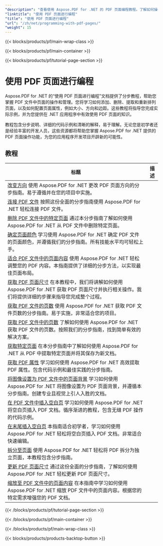 ```yaml
---
"description": "查看使用 Aspose.PDF for .NET 的 PDF 页面编程教程。了解如何操作和自定义 PDF 文件的页面。"
"linktitle": "使用 PDF 页面进行编程"
"title": "使用 PDF 页面进行编程"
"url": "/zh/net/programming-with-pdf-pages/"
"weight": 15
---
```


{{< blocks/products/pf/main-wrap-class >}}

{{< blocks/products/pf/main-container >}}

{{< blocks/products/pf/tutorial-page-section >}}

# 使用 PDF 页面进行编程

Aspose.PDF for .NET 的“使用 PDF 页面进行编程”文档提供了分步教程，帮助您掌握 PDF 文件中页面的操作和管理。您将学习如何添加、删除、提取和重新排列页面，以及如何配置页面属性，例如大小、方向和边距。这些教程将指导您完成实际示例，并为您提供在 .NET 应用程序中有效使用 PDF 页面的知识。

教程包含分步说明、详细的代码示例和清晰的解释，易于理解。无论您是初学者还是经验丰富的开发人员，这些资源都将帮助您掌握 Aspose.PDF for .NET 提供的 PDF 页面操作功能，为您的应用程序开发项目开辟新的可能性。

## 教程
标题 | 描述 |
| --- | --- | 
| [改变方向](./change-orientation/) 使用 Aspose.PDF for .NET 更改 PDF 页面方向的分步指南。易于遵循并在您的项目中实施。|  
| [连接 PDF 文件](./concatenate-pdf-files/) 按照这份全面的分步指南使用 Aspose.PDF for .NET 轻松连接 PDF 文件。|  
| [删除 PDF 文件中的特定页面](./delete-particular-page/) 通过本分步指南了解如何使用 Aspose.PDF for .NET 从 PDF 文件中删除特定页面。|  
| [确定页面颜色](./determine-page-color/) 学习使用 Aspose.PDF for .NET 确定 PDF 文件的页面颜色，并遵循我们的分步指南。所有技能水平均可轻松上手。|  
| [适合 PDF 文件中的页面内容](./fit-page-contents/) 使用 Aspose.PDF for .NET 轻松调整您的 PDF 内容。本指南提供了详细的分步方法，以实现最佳页面布局。|  
| [获取 PDF 页面尺寸](./get-dimensions/) 在本教程中，我们将讲解如何使用 Aspose.PDF for .NET 获取 PDF 页面尺寸并执行相关操作。我们将提供详细的步骤来指导您完成整个过程。|  
| [获取 PDF 文件的页数](./get-number-of-pages/) 使用 Aspose.PDF for .NET 获取 PDF 文件页数的分步指南。易于实施，非常适合您的项目。|  
| [获取 PDF 文件中的页数](./get-page-count/) 了解如何使用 Aspose.PDF for .NET 获取 PDF 文件的页数。按照我们的分步指南，找到简单有效的解决方案。|  
| [获取特定页面](./get-particular-page/) 在本分步指南中了解如何使用 Aspose.PDF for .NET 从 PDF 中提取特定页面并将其保存为新文档。|  
| [获取 PDF 属性](./get-properties/) 学习如何使用 Aspose.PDF for .NET 高效提取 PDF 属性。包含代码示例和最佳实践的分步指南。|  
| [将图像设置为 PDF 文件中的页面背景](./image-as-background/) 学习如何使用 Aspose.PDF for .NET 将图像设置为 PDF 页面背景，并遵循本分步指南。创建专业且视觉上引人入胜的文档。|  
| [在 PDF 文件中插入空白页](./insert-empty-page/) 学习如何使用 Aspose.PDF for .NET 将空白页插入 PDF 文档。循序渐进的教程，包含无缝 PDF 操作的代码示例。|  
| [在末尾插入空白页](./insert-empty-page-at-end/) 本指南适合初学者，学习如何使用 Aspose.PDF for .NET 轻松将空白页插入 PDF 文档。非常适合快速编辑。|  
| [拆分至页面](./split-to-pages/) 使用 Aspose.PDF for .NET 轻松将 PDF 拆分为独立页面，本教程包含分步指南。|  
| [更新 PDF 页面尺寸](./update-dimensions/) 通过这份全面的分步指南，了解如何使用 Aspose.PDF for .NET 轻松更新 PDF 页面尺寸。|  
| [缩放至 PDF 文件中的页面内容](./zoom-to-page-contents/) 在本指南中学习如何使用 Aspose.PDF for .NET 缩放 PDF 文件中的页面内容。根据您的特定需求增强您的 PDF 文档。|  

{{< /blocks/products/pf/tutorial-page-section >}}

{{< /blocks/products/pf/main-container >}}

{{< /blocks/products/pf/main-wrap-class >}}

{{< blocks/products/products-backtop-button >}}